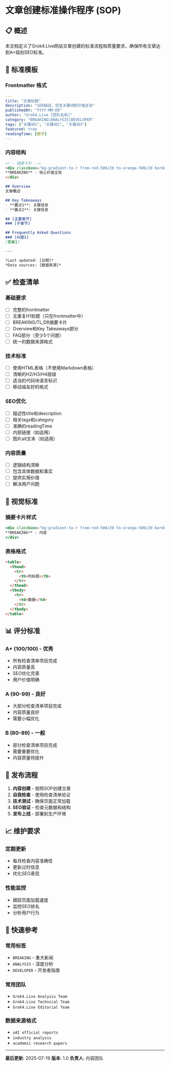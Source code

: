 # 文章创建标准操作程序 (SOP)

## 📋 概述

本文档定义了Grok4.Live网站文章创建的标准流程和质量要求，确保所有文章达到A+级别SEO标准。

## 🎯 标准模板

### Frontmatter 格式
```yaml
---
title: "文章标题"
description: "SEO描述，包含关键词和价值主张"
publishedAt: "YYYY-MM-DD"
author: "Grok4.Live [团队名称]"
category: "BREAKING|ANALYSIS|DEVELOPER"
tags: ["关键词1", "关键词2", "关键词3"]
featured: true
readingTime: [数字]
---
```

### 内容结构
```markdown
<!-- 摘要卡片 -->
<div className="bg-gradient-to-r from-red-500/20 to-orange-500/20 border border-red-500/30 rounded-lg p-6 mb-8">
**BREAKING** - 核心价值主张
</div>

## Overview
文章概述

## Key Takeaways
- **要点1**: 关键信息
- **要点2**: 关键信息

## [主要章节]
### [子章节]

## Frequently Asked Questions
### [问题1]
[答案1]

---

*Last updated: [日期]*
*Data sources: [数据来源]*
```

## ✅ 检查清单

### 基础要求
- [ ] 完整的frontmatter
- [ ] 无重复H1标题（只在frontmatter中）
- [ ] BREAKING/TL;DR摘要卡片
- [ ] Overview和Key Takeaways部分
- [ ] FAQ部分（至少5个问题）
- [ ] 统一的数据来源格式

### 技术标准
- [ ] 使用HTML表格（不使用Markdown表格）
- [ ] 清晰的H2/H3/H4层级
- [ ] 适当的代码块语言标识
- [ ] 移动端友好的格式

### SEO优化
- [ ] 描述性title和description
- [ ] 相关tags和category
- [ ] 准确的readingTime
- [ ] 内部链接（如适用）
- [ ] 图片alt文本（如适用）

### 内容质量
- [ ] 逻辑结构清晰
- [ ] 包含具体数据和事实
- [ ] 提供实用价值
- [ ] 解决用户问题

## 🎨 视觉标准

### 摘要卡片样式
```jsx
<div className="bg-gradient-to-r from-red-500/20 to-orange-500/20 border border-red-500/30 rounded-lg p-6 mb-8">
**BREAKING** - 内容
</div>
```

### 表格格式
```html
<table>
  <thead>
    <tr>
      <th>列标题</th>
    </tr>
  </thead>
  <tbody>
    <tr>
      <td>数据</td>
    </tr>
  </tbody>
</table>
```

## 📊 评分标准

### A+ (100/100) - 优秀
- 所有检查清单项目完成
- 内容质量高
- SEO优化完善
- 用户价值明确

### A (90-99) - 良好
- 大部分检查清单项目完成
- 内容质量良好
- 需要小幅优化

### B (80-89) - 一般
- 部分检查清单项目完成
- 需要重要优化
- 内容质量待提升

## 🔄 发布流程

1. **内容创建** - 按照SOP创建文章
2. **自我检查** - 使用检查清单验证
3. **技术测试** - 确保页面正常加载
4. **SEO验证** - 检查元数据和结构
5. **发布上线** - 部署到生产环境

## 📈 维护要求

### 定期更新
- 每月检查内容准确性
- 更新过时信息
- 优化SEO表现

### 性能监控
- 跟踪页面加载速度
- 监控SEO排名
- 分析用户行为

## 🚀 快速参考

### 常用标签
- `BREAKING` - 重大新闻
- `ANALYSIS` - 深度分析
- `DEVELOPER` - 开发者指南

### 常用团队
- `Grok4.Live Analysis Team`
- `Grok4.Live Technical Team`
- `Grok4.Live Editorial Team`

### 数据来源格式
- `xAI official reports`
- `industry analysis`
- `academic research papers`

---

**最后更新**: 2025-07-19
**版本**: 1.0
**负责人**: 内容团队 